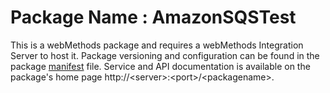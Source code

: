 # Package Name : AmazonSQSTest
This is a webMethods package and requires a webMethods Integration Server to host it. Package versioning and configuration can be found in the package [manifest](./AmazonSQSTest/manifest.v3) file. Service and API documentation is available on the package's home page http://&lt;server&gt;:&lt;port&gt;/&lt;packagename>.